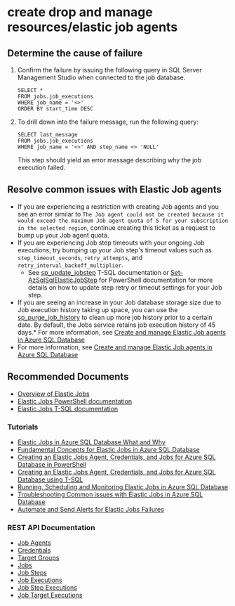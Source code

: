 <properties
	pageTitle="create drop and manage resources/elastic job agents"
	description="create drop and manage resources/elastic job agents"
	service="microsoft.sql"
	resource="jobAgents"
	authors="joke,andikshi"
    ms.author="joke,andikshi"
	displayOrder=""
	selfHelpType="generic"
	supportTopicIds="32739626"
	productPesIds="13491"
	cloudEnvironments="public,blackForest,fairfax,mooncake,usnat,ussec"
	articleId="e8618d1e-0b04-18ee-1cb4-f6ab2326b027"
	ownershipId="AzureData_AzureSQLDB_Provisioning"
/>

# create drop and manage resources/elastic job agents

## Determine the cause of failure

1. Confirm the failure by issuing the following query in SQL Server Management Studio when connected to the job database.

   ```
   SELECT *  
   FROM jobs.job_executions  
   WHERE job_name = '<>'
   ORDER BY start_time DESC 
   ```

1. To drill down into the failure message, run the following query:

   ```
   SELECT last_message  
   FROM jobs.job_executions 
   WHERE job_name = '<>' AND step_name <> 'NULL'
   ```

   This step should yield an error message describing why the job execution failed.


## **Resolve common issues with Elastic Job agents**

* If you are experiencing a restriction with creating Job agents and you see an error similar to `The Job agent could not be created because it would exceed the maximum Job agent quota of 5 for your subscription in the selected region`, continue creating this ticket as a request to bump up your Job agent quota.
* If you are experiencing Job step timeouts with your ongoing Job executions, try bumping up your Job step's timeout values such as `step_timeout_seconds`, `retry_attempts`, and `retry_interval_backoff_multiplier`.
	* See [sp_update_jobstep](https://docs.microsoft.com/azure/azure-sql/database/elastic-jobs-tsql-create-manage#sp_update_jobstep) T-SQL documentation or [Set-AzSqlSqlElasticJobStep](https://docs.microsoft.com/powershell/module/az.sql/Set-AzSqlElasticJobStep) for PowerShell documentation for more details on how to update step retry or timeout settings for your Job step.
* If you are seeing an increase in your Job database storage size due to Job execution history taking up space, you can use the [sp_purge_job_history](https://docs.microsoft.com/azure/azure-sql/database/elastic-jobs-tsql-create-manage#delete-old-job-history) to clean up more job history prior to a certain date. By default, the Jobs service retains job execution history of 45 days.* For more information, see [Create and manage Elastic Job agents in Azure SQL Database](https://docs.microsoft.com/azure/sql-database/sql-database-elastic-pool-manage?WT.mc_id=pid:13491:sid:32630419/)
* For more information, see [Create and manage Elastic Job agents in Azure SQL Database](https://docs.microsoft.com/azure/sql-database/sql-database-elastic-pool-manage?WT.mc_id=pid:13491:sid:32630419/)

## **Recommended Documents**

* [Overview of Elastic Jobs](https://docs.microsoft.com/azure/sql-database/elastic-jobs-overview)
* [Elastic Jobs PowerShell documentation](https://docs.microsoft.com/azure/sql-database/elastic-jobs-powershell)
* [Elastic Jobs T-SQL documentation](https://docs.microsoft.com/azure/sql-database/elastic-jobs-tsql)

### Tutorials
* [Elastic Jobs in Azure SQL Database What and Why](https://techcommunity.microsoft.com/t5/azure-sql-database/elastic-jobs-in-azure-sql-database-what-and-why/ba-p/1177902)
* [Fundamental Concepts for Elastic Jobs in Azure SQL Database](https://techcommunity.microsoft.com/t5/azure-sql-database/fundamental-concepts-for-elastic-jobs-in-azure-sql-database/ba-p/1177939)
* [Creating an Elastic Jobs Agent, Credentials, and Jobs for Azure SQL Database in PowerShell](https://techcommunity.microsoft.com/t5/azure-sql-database/creating-an-elastic-jobs-agent-credentials-and-jobs-for-azure/ba-p/1179929)
* [Creating an Elastic Jobs Agent, Credentials, and Jobs for Azure SQL Database using T-SQL](https://techcommunity.microsoft.com/t5/azure-sql-database/creating-an-elastic-jobs-agent-credentials-and-jobs-for-azure/ba-p/1180096)
* [Running, Scheduling and Monitoring Elastic Jobs in Azure SQL Database](https://techcommunity.microsoft.com/t5/azure-sql-database/running-scheduling-and-monitoring-elastic-jobs-in-azure-sql/ba-p/1180179)
* [Troubleshooting Common issues with Elastic Jobs in Azure SQL Database](https://techcommunity.microsoft.com/t5/azure-sql-database/troubleshooting-common-issues-with-elastic-jobs-in-azure-sql/ba-p/1180766)
* [Automate and Send Alerts for Elastic Jobs Failures](https://techcommunity.microsoft.com/t5/azure-database-support-blog/automate-and-send-alerts-for-elastic-jobs-failures/ba-p/1981457)

### REST API Documentation
* [Job Agents](https://docs.microsoft.com/rest/api/sql/jobagents)
* [Credentials](https://docs.microsoft.com/rest/api/sql/jobcredentials)
* [Target Groups](https://docs.microsoft.com/rest/api/sql/jobtargetgroups)
* [Jobs](https://docs.microsoft.com/rest/api/sql/jobs)
* [Job Steps](https://docs.microsoft.com/rest/api/sql/jobsteps)
* [Job Executions](https://docs.microsoft.com/rest/api/sql/jobexecutions)
* [Job Step Executions](https://docs.microsoft.com/rest/api/sql/jobstepexecutions)
* [Job Target Executions](https://docs.microsoft.com/rest/api/sql/jobtargetexecutions)

